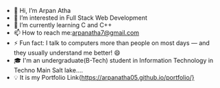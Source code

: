 - 👋 Hi, I’m Arpan Atha
- 👀 I’m interested in Full Stack Web Development
- 🌱 I’m currently learning C and C++
- 📫 How to reach me:arpanatha7@gmail.com
- ⚡ Fun fact: I talk to computers more than people on most days — and they usually understand me better! 😄
- 🎓 I'm an undergraduate(B-Tech) student in Information Technology in Techno Main Salt lake....
-  💡 It is my Portfolio Link{https://arpanatha05.github.io/portfolio/}
  

<!---
Arpanatha05/Arpanatha05 is a ✨ special ✨ repository because its `README.md` (this file) appears on your GitHub profile.
You can click the Preview link to take a look at your changes.
--->
